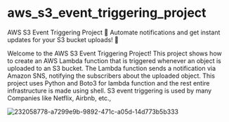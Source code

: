 # aws_s3_event_triggering_project
AWS S3 Event Triggering Project 🚀
Automate notifications and get instant updates for your S3 bucket uploads! 📁

Welcome to the AWS S3 Event Triggering Project! This project shows how to create an AWS Lambda function that is triggered whenever an object is uploaded to an S3 bucket. The Lambda function sends a notification via Amazon SNS, notifying the subscribers about the uploaded object. This project uses Python and Boto3 for lambda function and the rest entire infrastructure is made using shell. S3 event triggering is used by many Companies like Netflix, Airbnb, etc.,

![232058778-a7299e9b-9892-471c-a05d-14d773b5b333](https://github.com/VishalKumar-S/aws_s3_event_triggering_project/assets/118868521/bf93ef7f-e151-423a-9145-fd174c639ce3)
